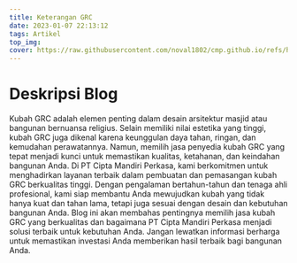 ```yaml
---
title: Keterangan GRC
date: 2023-01-07 22:13:12
tags: Artikel
top_img:
cover: https://raw.githubusercontent.com/noval1802/cmp.github.io/refs/heads/main/asset/kubah/post.jpg
---
```


# Deskripsi Blog 

 Kubah GRC adalah elemen penting dalam desain arsitektur masjid atau bangunan bernuansa religius. Selain memiliki nilai estetika yang tinggi, kubah GRC juga dikenal karena keunggulan daya tahan, ringan, dan kemudahan perawatannya. Namun, memilih jasa penyedia kubah GRC yang tepat menjadi kunci untuk memastikan kualitas, ketahanan, dan keindahan bangunan Anda.
 Di PT Cipta Mandiri Perkasa, kami berkomitmen untuk menghadirkan layanan terbaik dalam pembuatan dan pemasangan kubah GRC berkualitas tinggi. Dengan pengalaman bertahun-tahun dan tenaga ahli profesional, kami siap membantu Anda mewujudkan kubah yang tidak hanya kuat dan tahan lama, tetapi juga sesuai dengan desain dan kebutuhan bangunan Anda.
 Blog ini akan membahas pentingnya memilih jasa kubah GRC yang berkualitas dan bagaimana PT Cipta Mandiri Perkasa menjadi solusi terbaik untuk kebutuhan Anda. Jangan lewatkan informasi berharga untuk memastikan investasi Anda memberikan hasil terbaik bagi bangunan Anda.